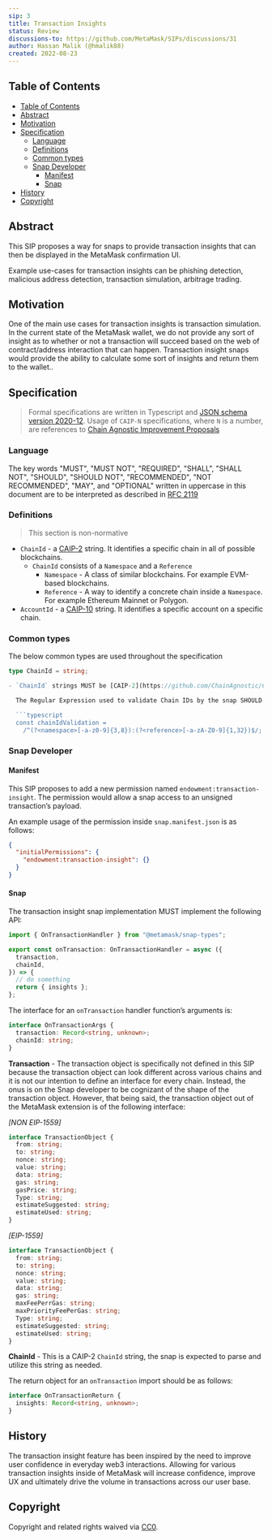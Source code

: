 ```yaml
---
sip: 3
title: Transaction Insights
status: Review
discussions-to: https://github.com/MetaMask/SIPs/discussions/31
author: Hassan Malik (@hmalik88)
created: 2022-08-23
---
```


## Table of Contents

- [Table of Contents](#table-of-contents)
- [Abstract](#abstract)
- [Motivation](#motivation)
- [Specification](#specification)
  - [Language](#language)
  - [Definitions](#definitions)
  - [Common types](#common-types)
  - [Snap Developer](#snap-developer)
    - [Manifest](#manifest)
    - [Snap](#snap)
- [History](#history)
- [Copyright](#copyright)

## Abstract

This SIP proposes a way for snaps to provide transaction insights that can then be displayed in the MetaMask confirmation UI.

Example use-cases for transaction insights can be phishing detection, malicious address detection, transaction simulation, arbitrage trading.

## Motivation

One of the main use cases for transaction insights is transaction simulation. In the current state of the MetaMask wallet, we do not provide any sort of insight as to whether or not a transaction will succeed based on the web of contract/address interaction that can happen. Transaction insight snaps would provide the ability to calculate some sort of insights and return them to the wallet..

## Specification

> Formal specifications are written in Typescript and [JSON schema version 2020-12](https://json-schema.org/draft/2020-12/json-schema-core.html). Usage of `CAIP-N` specifications, where `N` is a number, are references to [Chain Agnostic Improvement Proposals](https://github.com/ChainAgnostic/CAIPs)

### Language

The key words "MUST", "MUST NOT", "REQUIRED", "SHALL", "SHALL NOT",
"SHOULD", "SHOULD NOT", "RECOMMENDED", "NOT RECOMMENDED", "MAY", and
"OPTIONAL" written in uppercase in this document are to be interpreted as described in [RFC 2119](https://www.ietf.org/rfc/rfc2119.txt)

### Definitions

> This section is non-normative

- `ChainId` - a [CAIP-2](https://github.com/ChainAgnostic/CAIPs/blob/master/CAIPs/caip-2.md) string. It identifies a specific chain in all of possible blockchains.
  - `ChainId` consists of a `Namespace` and a `Reference`
    - `Namespace` - A class of similar blockchains. For example EVM-based blockchains.
    - `Reference` - A way to identify a concrete chain inside a `Namespace`. For example Ethereum Mainnet or Polygon.
- `AccountId` - a [CAIP-10](https://github.com/ChainAgnostic/CAIPs/blob/master/CAIPs/caip-10.md) string. It identifies a specific account on a specific chain.

### Common types

The below common types are used throughout the specification

````typescript
type ChainId = string;

- `ChainId` strings MUST be [CAIP-2](https://github.com/ChainAgnostic/CAIPs/blob/master/CAIPs/caip-2.md) Chain Id.

  The Regular Expression used to validate Chain IDs by the snap SHOULD be:

  ```typescript
  const chainIdValidation =
    /^(?<namespace>[-a-z0-9]{3,8}):(?<reference>[-a-zA-Z0-9]{1,32})$/;
````

### Snap Developer

#### Manifest

This SIP proposes to add a new permission named `endowment:transaction-insight`. The permission would allow a snap access to an unsigned transaction’s payload.

An example usage of the permission inside `snap.manifest.json` is as follows:

```json
{
  "initialPermissions": {
    "endowment:transaction-insight": {}
  }
}
```

#### Snap

The transaction insight snap implementation MUST implement the following API:

```typescript
import { OnTransactionHandler } from "@metamask/snap-types";

export const onTransaction: OnTransactionHandler = async ({
  transaction,
  chainId,
}) => {
  // do something
  return { insights };
};
```

The interface for an `onTransaction` handler function’s arguments is:

```typescript
interface OnTransactionArgs {
  transaction: Record<string, unknown>;
  chainId: string;
}
```

**Transaction** - The transaction object is specifically not defined in this SIP because the transaction object can look different across various chains and it is not our intention to define an interface for every chain. Instead, the onus is on the Snap developer to be cognizant of the shape of the transaction object. However, that being said, the transaction object out of the MetaMask extension is of the following interface:

_[NON EIP-1559]_

```typescript
interface TransactionObject {
  from: string;
  to: string;
  nonce: string;
  value: string;
  data: string;
  gas: string;
  gasPrice: string;
  Type: string;
  estimateSuggested: string;
  estimateUsed: string;
}
```

_[EIP-1559]_

```typescript
interface TransactionObject {
  from: string;
  to: string;
  nonce: string;
  value: string;
  data: string;
  gas: string;
  maxFeePerrGas: string;
  maxPriorityFeePerGas: string;
  Type: string;
  estimateSuggested: string;
  estimateUsed: string;
}
```

**ChainId** - This is a CAIP-2 `ChainId` string, the snap is expected to parse and utilize this string as needed.

The return object for an `onTransaction` import should be as follows:

```typescript
interface OnTransactionReturn {
  insights: Record<string, unknown>;
}
```

## History

The transaction insight feature has been inspired by the need to improve user confidence in everyday web3 interactions. Allowing for various transaction insights inside of MetaMask will increase confidence, improve UX and ultimately drive the volume in transactions across our user base.

## Copyright

Copyright and related rights waived via [CC0](../LICENSE).
